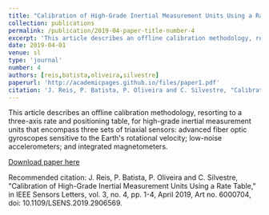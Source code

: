 ```yaml
---
title: "Calibration of High-Grade Inertial Measurement Units Using a Rate Table"
collection: publications
permalink: /publication/2019-04-paper-title-number-4
excerpt: 'This article describes an offline calibration methodology, resorting to a three-axis rate and positioning table, for high-grade inertial measurement units that encompass three sets of triaxial sensors: advanced fiber optic gyroscopes sensitive to the Earth''s rotational velocity; low-noise accelerometers; and integrated magnetometers.'
date: 2019-04-01
venue: sl
type: 'journal'
number: 4
authors: [reis,batista,oliveira,silvestre]
paperurl: 'http://academicpages.github.io/files/paper1.pdf'
citation: 'J. Reis, P. Batista, P. Oliveira and C. Silvestre, "Calibration of High-Grade Inertial Measurement Units Using a Rate Table," in IEEE Sensors Letters, vol. 3, no. 4, pp. 1-4, April 2019, Art no. 6000704, doi: 10.1109/LSENS.2019.2906569.'
---
```

This article describes an offline calibration methodology, resorting to a three-axis rate and positioning table, for high-grade inertial measurement units that encompass three sets of triaxial sensors: advanced fiber optic gyroscopes sensitive to the Earth's rotational velocity; low-noise accelerometers; and integrated magnetometers.

[Download paper here](http://academicpages.github.io/files/paper1.pdf)

Recommended citation: J. Reis, P. Batista, P. Oliveira and C. Silvestre, "Calibration of High-Grade Inertial Measurement Units Using a Rate Table," in IEEE Sensors Letters, vol. 3, no. 4, pp. 1-4, April 2019, Art no. 6000704, doi: 10.1109/LSENS.2019.2906569.
